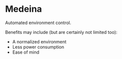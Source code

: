 # Medeina

Automated environment control.

Benefits may include (but are certainly not limited too):
* A normalized environment
* Less power consumption
* Ease of mind